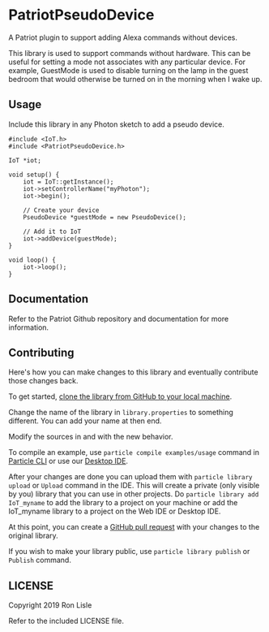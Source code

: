 # PatriotPseudoDevice

A Patriot plugin to support adding Alexa commands without devices.

This library is used to support commands without hardware.
This can be useful for setting a mode not associates with any particular device.
For example, GuestMode is used to disable turning on the lamp in the guest bedroom that would otherwise be turned on in the morning when I wake up.

## Usage

Include this library in any Photon sketch to add a pseudo device.

```
#include <IoT.h>
#include <PatriotPseudoDevice.h>

IoT *iot;

void setup() {
    iot = IoT::getInstance();
    iot->setControllerName("myPhoton");
    iot->begin();

    // Create your device
    PseudoDevice *guestMode = new PseudoDevice();

    // Add it to IoT
    iot->addDevice(guestMode);
}

void loop() {
    iot->loop();
}
```

## Documentation

Refer to the Patriot Github repository and documentation for more
information.


## Contributing

Here's how you can make changes to this library and eventually contribute those changes back.

To get started, [clone the library from GitHub to your local machine](https://help.github.com/articles/cloning-a-repository/).

Change the name of the library in `library.properties` to something different. You can add your name at then end.

Modify the sources in <src> and <examples> with the new behavior.

To compile an example, use `particle compile examples/usage` command in [Particle CLI](https://docs.particle.io/guide/tools-and-features/cli#update-your-device-remotely) or use our [Desktop IDE](https://docs.particle.io/guide/tools-and-features/dev/#compiling-code).

After your changes are done you can upload them with `particle library upload` or `Upload` command in the IDE. This will create a private (only visible by you) library that you can use in other projects. Do `particle library add IoT_myname` to add the library to a project on your machine or add the IoT_myname library to a project on the Web IDE or Desktop IDE.

At this point, you can create a [GitHub pull request](https://help.github.com/articles/about-pull-requests/) with your changes to the original library.

If you wish to make your library public, use `particle library publish` or `Publish` command.

## LICENSE
Copyright 2019 Ron Lisle

Refer to the included LICENSE file.

